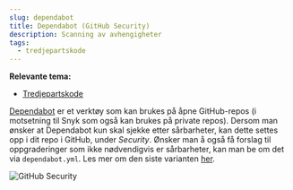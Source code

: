 ```yaml
---
slug: dependabot
title: Dependabot (GitHub Security)
description: Scanning av avhengigheter
tags:
  - tredjepartskode
---
```


**Relevante tema:**

- [Tredjepartskode](../sikker-utvikling/tredjepartskode)

[Dependabot](https://github.com/dependabot) er et verktøy som kan brukes på åpne GitHub-repos (i motsetning til Snyk som også kan brukes på private repos). Dersom man ønsker at Dependabot kun skal sjekke etter sårbarheter, kan dette settes opp i dit repo i GitHub, under _Security_. Ønsker man å også få forslag til oppgraderinger som ikke nødvendigvis er sårbarheter, kan man be om det via `dependabot.yml`. Les mer om den siste varianten [her](https://docs.github.com/en/code-security/supply-chain-security/keeping-your-dependencies-updated-automatically/enabling-and-disabling-dependabot-version-updates).

![GitHub Security](/img/dependabot.png "GitHub Security")
